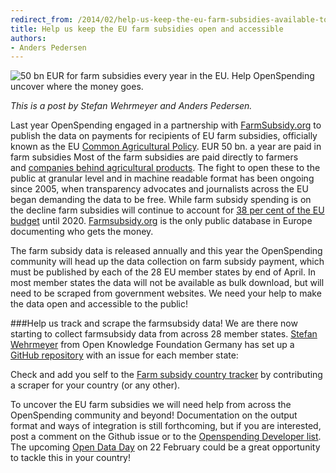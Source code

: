 ```yaml
---
redirect_from: /2014/02/help-us-keep-the-eu-farm-subsidies-available-to-the-public/
title: Help us keep the EU farm subsidies open and accessible
authors:
- Anders Pedersen
---
```

<img alt="50 bn EUR for farm subsidies every year in the EU. Help OpenSpending uncover where the money goes." src="http://capreform.eu/wp-content/uploads/2010/05/who-gets-what.jpg" />

<em>This is a post by Stefan Wehrmeyer and Anders Pedersen.</em>

Last year OpenSpending engaged in a partnership with <a href="http://farmsubsidy.openspending.org">FarmSubsidy.org</a> to publish the data on payments for recipients of EU farm subsidies, officially known as the EU <a href="http://en.wikipedia.org/wiki/Common_Agricultural_Policy">Common Agricultural Policy</a>. EUR 50 bn. a year are paid in farm subsidies Most of the farm subsidies are paid directly to farmers and <a href="http://farmsubsidy.openspending.org/search/?q=campina">companies behind agricultural products</a>. The fight to open these to the public at granular level and in machine readable format has been ongoing since 2005, when transparency advocates and journalists across the EU began demanding the data to be free. While farm subsidy spending is on the decline farm subsidies will continue to account for <a href="http://www.reuters.com/article/2013/02/08/eu-budget-agriculture-idUSL5N0B82UW20130208">38 per cent of the EU budget</a> until 2020. <a href="http://farmsubsidy.openspending.org/">Farmsubsidy.org</a> is the only public database in Europe documenting who gets the money.

The farm subsidy data is released annually and this year the OpenSpending community will head up the data collection on farm subsidy payment, which must be published by each of the 28 EU member states by end of April. In most member states the data will not be available as bulk download, but will need to be scraped from government websites. We need your help to make the data open and accessible to the public!

###Help us track and scrape the farmsubsidy data!
We are there now starting to collect farmsubsidy data from across 28 member states. <a href="https://twitter.com/stefanwehrmeyer‎">Stefan Wehrmeyer</a> from Open Knowledge Foundation Germany has set up a <a href="https://github.com/openspending/farmsubsidy-scrapers/issues?labels=memberstate&amp;state=open">GitHub repository</a> with an issue for each member state:

Check and add you self to the <a href="https://github.com/openspending/farmsubsidy-scrapers/issues?labels=memberstate&amp;state=open">Farm subsidy country tracker</a> by contributing a scraper for your country (or any other).

To uncover the EU farm subsidies we will need help from across the OpenSpending community and beyond! Documentation on the output format and ways of integration is still forthcoming, but if you are interested, post a comment on the Github issue or to the <a href="http://lists.okfn.org/mailman/listinfo/openspending-dev">Openspending Developer list</a>. The upcoming <a href="http://opendataday.org/">Open Data Day</a> on 22 February could be a great opportunity to tackle this in your country!

